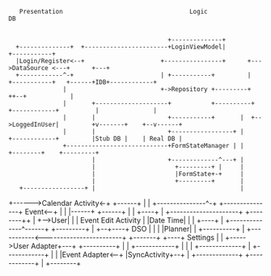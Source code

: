        Presentation                                   Logic                                   DB


                                                +--------------+
      +--------------+  +-----------------------+LoginViewModel|          +-----------+
      |Login/Register<--+                     +----------------+      +--->DataSource <---+      +---+
      +------------^-+                        | +-----------+         |   +-----------+   +------+IDB+------------+
                   |                          +->Repository +---------+                          ++--+            |
                   |       +--------------------+           +----------+  +------------+          |               |
                   |       |                    +-----------+       |  +-->LoggedInUser|         +v-------+    +--v------+
                   |       |                    +-----------------+ |     +------------+         |Stub DB |    | Real DB |
                   +----------------------------+FormStateManager | |                            +--------+    +---------+
                           |                    +-------------^---+ |
                           |                      +---------+ |     |
                           |                      |FormState+-+     |
                           |                      +---------+       |
       +-----------------+ |                                        |
+------>Calendar Activity<-+                  +------+              |
|      +---------------^-+    +---------------+ Event<--+           |
|                      |------+               +------+  |           |             +----+
|     +---------------------+                  +--------++          |          +-->User|
|     | Event Edit Activity |                  |Date Time|          |          |  +----+
|     +--------------^------+                  +---------+          |       +--+----+     DSO
|                    |                                              |       |Planner|
|    +----------+    |         +-----------<------------------------+       +-------+
+----+ Settings |    |   +----->User Adapter+---+
     +----------+    |   |     +------------+   |
                     |   |     +-------------+  |
     +------------+  |   |     |Event Adapter<--+
     |SyncActivity+--+   |     +-------------+
     +------------+      |
                +--------+

